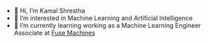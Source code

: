 - 👋 Hi, I’m Kamal Shrestha
- 👀 I’m interested in Machine Learning and Artificial Intelligence
- 🌱 I’m currently learning working as a Machine Learning Engineer Associate at [Fuse Machines](https://fusemachines.com/#overview)

<!---
fuse-kamalshrestha/fuse-kamalshrestha is a ✨ special ✨ repository because its `README.md` (this file) appears on your GitHub profile.
You can click the Preview link to take a look at your changes.
--->
